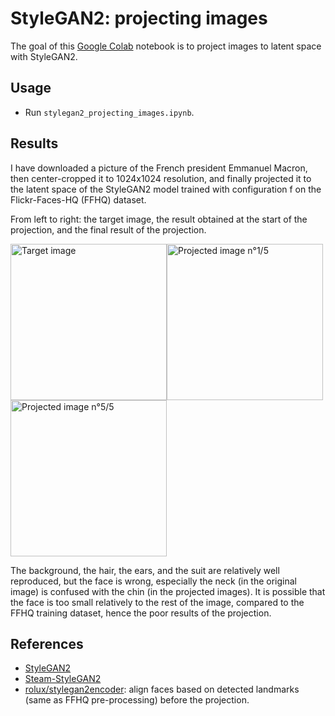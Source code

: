 # StyleGAN2: projecting images

The goal of this [Google Colab](https://colab.research.google.com/) notebook is to project images to latent space with StyleGAN2.

## Usage

-   Run `stylegan2_projecting_images.ipynb`.

## Results

I have downloaded a picture of the French president Emmanuel Macron, then center-cropped it to 1024x1024 resolution, and finally projected it to the latent space of the StyleGAN2 model trained with configuration f on the Flickr-Faces-HQ (FFHQ) dataset.

From left to right: the target image, the result obtained at the start of the projection, and the final result of the projection.

<img alt="Target image" src="https://raw.githubusercontent.com/wiki/woctezuma/stylegan2-projecting-images/00000-project-real-images/image0000-target.png" width="250"><img alt="Projected image n°1/5" src="https://raw.githubusercontent.com/wiki/woctezuma/stylegan2-projecting-images/00000-project-real-images/image0000-step0200.png" width="250"><img alt="Projected image n°5/5" src="https://raw.githubusercontent.com/wiki/woctezuma/stylegan2-projecting-images/00000-project-real-images/image0000-step1000.png" width="250">

The background, the hair, the ears, and the suit are relatively well reproduced, but the face is wrong, especially the neck (in the original image) is confused with the chin (in the projected images).
It is possible that the face is too small relatively to the rest of the image, compared to the FFHQ training dataset, hence the poor results of the projection.

## References

-   [StyleGAN2](https://github.com/NVlabs/stylegan2)
-   [Steam-StyleGAN2](https://github.com/woctezuma/steam-stylegan2)
-   [rolux/stylegan2encoder](https://github.com/rolux/stylegan2encoder): align faces based on detected landmarks (same as FFHQ pre-processing) before the projection.
